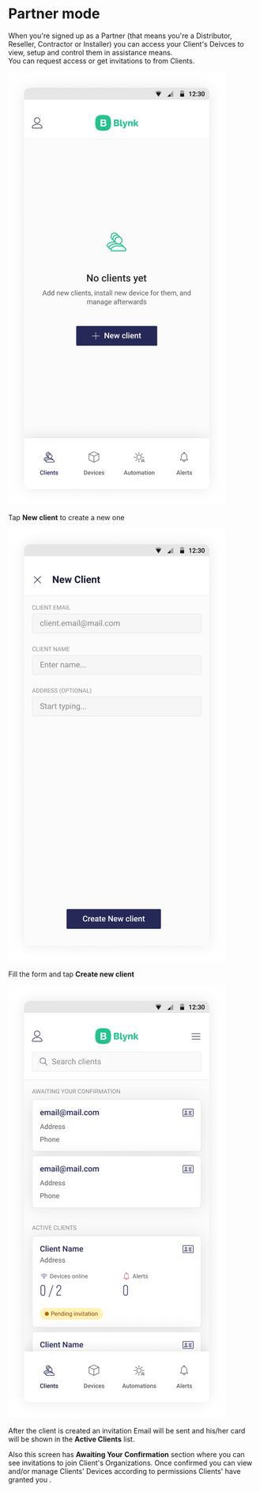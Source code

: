 # Partner mode

When you're signed up as a Partner \(that means you're a Distributor, Reseller, Contractor or Installer\) you can access your Client's Deivces to view, setup and control them in assistance means.   
You can request access or get invitations to from Clients.

![](../.gitbook/assets/no_clients.png)

Tap **New client** to create a new one

![](../.gitbook/assets/create_client.png)

Fill the form and tap **Create new client**

![](../.gitbook/assets/clients_list.png)

After the client is created an invitation Email will be sent and his/her card will be shown in the **Active Clients** list.

Also this screen has **Awaiting Your Confirmation** section where you can see invitations to join Client's Organizations. Once confirmed you can view and/or manage Clients' Devices according to permissions Clients' have granted you .

